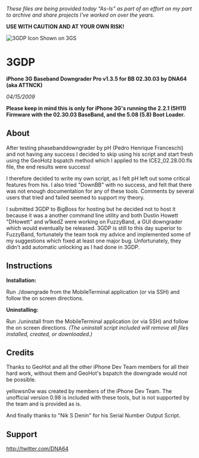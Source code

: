 
*These files are being provided today "As-Is" as part of an effort on my part to archive and share projects I've worked on over the years.* 

**USE WITH CAUTION AND AT YOUR OWN RISK!**

![3GDP Icon Shown on 3GS](https://i.imgur.com/VB2ccp9.png)

# 3GDP
**iPhone 3G Baseband Downgrader Pro v1.3.5 for BB 02.30.03 by DNA64 (aka ATTNCK)**

*04/15/2009*

**Please keep in mind this is only for iPhone 3G's running the 2.2.1 (5H11) Firmware with the 02.30.03 BaseBand, and the 5.08 (5.8) Boot Loader.**

## About

After testing phasebanddowngrader by pH (Pedro Henrique Franceschi) and not having any success I decided to skip using his script and start fresh using the GeoHotz bspatch method which I applied to the ICE2_02.28.00.fls file, the end results were success! 

I therefore decided to write my own script, as I felt pH left out some critical features from his. I also tried "DownBB" with no success, and felt that there was not enough documentation for any of these tools. Comments by several users that tried and failed seemed to support my theory. 

I submitted 3GDP to BigBoss for hosting but he decided not to host it because it was a another command line utility and both Dustin Howett "DHowett" and w1kedZ were working on FuzzyBand, a GUI downgrader which would eventually be released. 3GDP is still to this day superior to FuzzyBand, fortunately the team took my advice and implemented some of my suggestions which fixed at least one major bug. Unfortunately, they didn't add automatic unlocking as I had done in 3GDP. 

## Instructions

**Installation:**

Run ./downgrade from the MobileTerminal application (or via SSH) and follow the on screen directions.

**Uninstalling:**

Run ./uninstall from the MobileTerminal application (or via SSH) and follow the on screen directions.
*(The uninstall script included will remove all files installed, created, or downloaded.)*

## Credits

Thanks to GeoHot and all the other iPhone Dev Team members for all their hard work,
without them and GeoHot's bspatch the downgrade would not be possible.

yellowsn0w was created by members of the iPhone Dev Team.
The unofficial version 0.98 is included with these tools,
but is not supported by the team and is provided as is.

And finally thanks to "Nik S Denin" for his Serial Number Output Script.

## Support

http://twitter.com/DNA64
